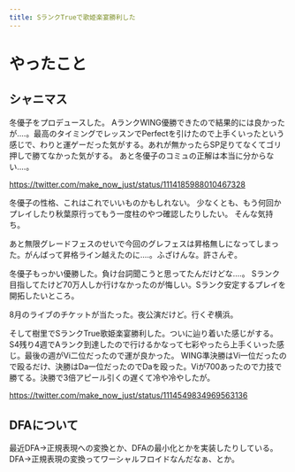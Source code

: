 ```yaml
---
title: SランクTrueで歌姫楽宴勝利した
---
```


# やったこと

## シャニマス

冬優子をプロデュースした。
AランクWING優勝できたので結果的には良かったが‥‥。最高のタイミングでレッスンでPerfectを引けたので上手くいったという感じで、わりと運ゲーだった気がする。あれが無かったらSP足りてなくてゴリ押しで勝てなかった気がする。
あと冬優子のコミュの正解は本当に分からない‥‥。

https://twitter.com/make_now_just/status/1114185988010467328

冬優子の性格、これはこれでいいものかもしれない。
少なくとも、もう何回かプレイしたり秋葉原行ってもう一度柱のやつ確認したりしたい。
そんな気持ち。

あと無限グレードフェスのせいで今回のグレフェスは昇格無しになってしまった。がんばって昇格ライン越えたのに‥‥。ふざけんな。許さんぞ。

冬優子もっかい優勝した。負け台詞聞こうと思ってたんだけどな‥‥。
Sランク目指してたけど70万人しか行けなかったのが悔しい。Sランク安定するプレイを開拓したいところ。

8月のライブのチケットが当たった。夜公演だけど。行くぞ横浜。

そして樹里でSランクTrue歌姫楽宴勝利した。ついに辿り着いた感じがする。
S4残り4週でAランク到達したので行けるかなって七彩やったら上手くいった感じ。最後の週がVi二位だったので運が良かった。
WING準決勝はVi一位だったので殴るだけ、決勝はDa一位だったのでDaを殴った。Viが700あったので力技で勝てる。決勝で3倍アピール引くの遅くて冷や冷やしたが。

https://twitter.com/make_now_just/status/1114549834969563136

## DFAについて

最近DFA→正規表現への変換とか、DFAの最小化とかを実装したりしている。
DFA→正規表現の変換ってワーシャルフロイドなんだなぁ、とか。
